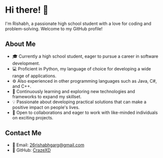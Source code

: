# Hi there! 👋

I'm Rishabh, a passionate high school student with a love for coding and problem-solving. Welcome to my GitHub profile!

## About Me

- 🎓 Currently a high school student, eager to pursue a career in software development.
- 💻 Proficient in Python, my language of choice for developing a wide range of applications.
- ⚙️ Also experienced in other programming languages such as Java, C#, and C++.
- 🌱 Continuously learning and exploring new technologies and frameworks to expand my skillset.
- 💡 Passionate about developing practical solutions that can make a positive impact on people's lives.
- 🤝 Open to collaborations and eager to work with like-minded individuals on exciting projects.

## Contact Me

- 📧 Email: [26rishabhgarg@gmail.com](mailto:26rishabhgarg@gmail.com)
- 🌟 GitHub: [CrazeXD](https://github.com/CrazeXD)
